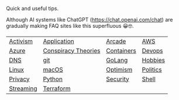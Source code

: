 Quick and useful tips.

Although AI systems like ChatGPT (<https://chat.openai.com/chat>) are gradually making FAQ sites like this superfluous 😀🤓.

<body> <h4> <table>

<tr>
<td> <a href="activism/">Activism</a> </td>
<td> <a href="apps/">Application</a> </td>
<td> <a href="arcade/">Arcade</a> </td>
<td> <a href="aws/">AWS</a> </td>
</tr>

<tr>
<td> <a href="azure/">Azure</a> </td>
<td> <a href="conspiracies/">Conspiracy Theories</a> </td>
<td> <a href="containers">Containers</a> </td>
<td> <a href="devops">Devops</a> </td>
</tr>

<tr>
<td> <a href="dns">DNS</a> </td>
<td> <a href="git">git</a> </td>
<td> <a href="golang">GoLang</a> </td>
<td> <a href="hobbies/">Hobbies</a> </td>
</tr>

<tr>
<td> <a href="linux/">Linux</a> </td>
<td> <a href="macos/">macOS</a> </td>
<td> <a href="optimism/">Optimism</a> </td>
<td> <a href="politics/">Politics</a> </td>
</tr>

<tr>
<td> <a href="privacy/">Privacy</a> </td>
<td> <a href="python/">Python</a> </td>
<td> <a href="security/">Security</a> </td>
<td> <a href="shell/">Shell</a> </td>
</tr>

<tr>
<td> <a href="streaming/">Streaming</a> </td>
<td> <a href="terraform/">Terraform</a> </td>
</tr>

</table> </h4> </body>
